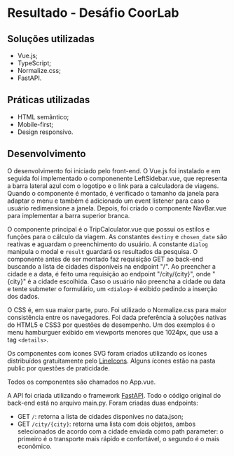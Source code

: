 # Resultado - Desáfio CoorLab

## Soluções utilizadas
- Vue.js;
- TypeScript;
- Normalize.css;
- FastAPI.

## Práticas utilizadas
- HTML semântico;
- Mobile-first;
- Design responsivo.

## Desenvolvimento
O desenvolvimento foi iniciado pelo front-end. O Vue.js foi instalado e em seguida foi implementado o componenente LeftSidebar.vue, que representa a barra lateral azul com o logotipo e o link para a calculadora de viagens. Quando o componente é montado, é verificado o tamanho da janela para adaptar o menu e também é adicionado um event listener para caso o usuário redimensione a janela. Depois, foi criado o componente NavBar.vue para implementar a barra superior branca.

O componente principal é o TripCalculator.vue que possui os estilos e funções para o cálculo da viagem. As constantes ``destiny`` e ``chosen_date`` são reativas e aguardam o preenchimento do usuário. A constante ``dialog`` manipula o modal e ``result`` guardará os resultados da pesquisa. O componente antes de ser montado faz requisição GET ao back-end buscando a lista de cidades disponíveis na endpoint "/". Ao preencher a cidade e a data, é feito uma requisição ao endpoint "/city/{city}", onde "{city}" é a cidade escolhida. Caso o usuário não preencha a cidade ou data e tente submeter o formulário, um ``<dialog>`` é exibido pedindo a inserção dos dados.

O CSS é, em sua maior parte, puro. Foi utilizado o Normalize.css para maior consistência entre os navegadores. Foi dada preferência à soluções nativas do HTML5 e CSS3 por questões de desempenho. Um dos exemplos é o menu hamburguer exibido em viewports menores que 1024px, que usa a tag ``<details>``.

Os componentes com ícones SVG foram criados utilizando os ícones distribuídos gratuitamente pelo [LineIcons](https://lineicons.com/free-icons). Alguns ícones estão na pasta public por questões de praticidade.

Todos os componentes são chamados no App.vue.

A API foi criada utilizando o framework [FastAPI](https://fastapi.tiangolo.com/). Todo o código original do back-end está no arquivo main.py. Foram criadas duas endpoints:

- GET ``/``: retorna a lista de cidades disponíves no data.json;
- GET ``/city/{city}``:  retorna uma lista com dois objetos, ambos selecionados de acordo com a cidade enviada como path parameter: o primeiro é o transporte mais rápido e confortável, o segundo é o mais econômico.